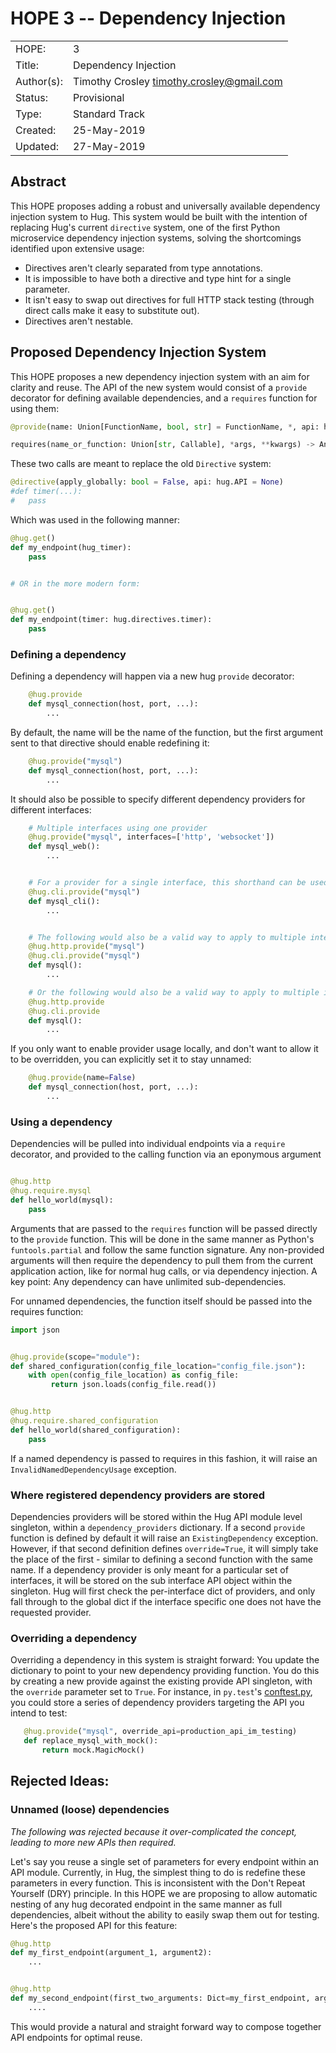 # HOPE 3 -- Dependency Injection

|             |                                             |
| ------------| ------------------------------------------- |
| HOPE:       | 3                                           |
| Title:      | Dependency Injection                        |
| Author(s):  | Timothy Crosley <timothy.crosley@gmail.com> |
| Status:     | Provisional                                 |
| Type:       | Standard Track                              |
| Created:    | 25-May-2019                                 |
| Updated:    | 27-May-2019                                 |

## Abstract

This HOPE proposes adding a robust and universally available dependency injection system to Hug.
This system would be built with the intention of replacing Hug's current `directive` system, one of the first Python microservice dependency injection systems, solving the shortcomings identified upon extensive usage:

- Directives aren't clearly separated from type annotations.
- It is impossible to have both a directive and type hint for a single parameter.
- It isn't easy to swap out directives for full HTTP stack testing (through direct calls make it easy to substitute out).
- Directives aren't nestable.

## Proposed Dependency Injection System

This HOPE proposes a new dependency injection system with an aim for clarity and reuse.
The API of the new system would consist of a `provide` decorator for defining available dependencies, and a `requires` function for using them:

```python
@provide(name: Union[FunctionName, bool, str] = FunctionName, *, api: hug.API = None, override: bool = False)

requires(name_or_function: Union[str, Callable], *args, **kwargs) -> Any
```

These two calls are meant to replace the old `Directive` system:

```python
@directive(apply_globally: bool = False, api: hug.API = None)
#def timer(...):
#   pass
```

Which was used in the following manner:

```python
@hug.get()
def my_endpoint(hug_timer):
    pass


# OR in the more modern form:


@hug.get()
def my_endpoint(timer: hug.directives.timer):
    pass
```


### Defining a dependency

Defining a dependency will happen via a new hug `provide` decorator:

```python
    @hug.provide
    def mysql_connection(host, port, ...):
        ...
```

By default, the name will be the name of the function, but the first argument sent to that directive should enable redefining it:

```python
    @hug.provide("mysql")
    def mysql_connection(host, port, ...):
        ...
```

It should also be possible to specify different dependency providers for different interfaces:

```python
    # Multiple interfaces using one provider
    @hug.provide("mysql", interfaces=['http', 'websocket'])
    def mysql_web():
        ...


    # For a provider for a single interface, this shorthand can be used
    @hug.cli.provide("mysql")
    def mysql_cli():
        ...


    # The following would also be a valid way to apply to multiple interfaces
    @hug.http.provide("mysql")
    @hug.cli.provide("mysql")
    def mysql():
        ...

    # Or the following would also be a valid way to apply to multiple interfaces
    @hug.http.provide
    @hug.cli.provide
    def mysql():
        ...
```

If you only want to enable provider usage locally, and don't want to allow it to be overridden, you can explicitly set it to stay unnamed:

```python
    @hug.provide(name=False)
    def mysql_connection(host, port, ...):
        ...
```

### Using a dependency

Dependencies will be pulled into individual endpoints via a `require` decorator, and provided to the calling function
via an eponymous argument

```python

@hug.http
@hug.require.mysql
def hello_world(mysql):
    pass
```

Arguments that are passed to the `requires` function will be passed directly to the `provide` function.
This will be done in the same manner as Python's `funtools.partial` and follow the same function signature.
Any non-provided arguments will then require the dependency to pull them from the current application action,
like for normal hug calls, or via dependency injection. A key point: Any dependency can have unlimited sub-dependencies.

For unnamed dependencies, the function itself should be passed into the requires function:

```python
import json


@hug.provide(scope="module"):
def shared_configuration(config_file_location="config_file.json"):
    with open(config_file_location) as config_file:
         return json.loads(config_file.read())


@hug.http
@hug.require.shared_configuration
def hello_world(shared_configuration):
    pass
```

If a named dependency is passed to requires in this fashion, it will raise an `InvalidNamedDependencyUsage` exception.

### Where registered dependency providers are stored

Dependencies providers will be stored within the Hug API module level singleton, within a `dependency_providers` dictionary.
If a second `provide` function is defined by default it will raise an `ExistingDependency` exception. However, if that second definition defines `override=True`, it will simply take the place of the first - similar to defining a second function with the same name. If a dependency provider is only meant for a particular set of interfaces, it will be stored on the sub interface API object within the singleton. Hug will first check the per-interface dict of providers, and only fall through to the global dict if the interface specific one does not have the requested provider.

### Overriding a dependency

Overriding a dependency in this system is straight forward: You update the dictionary to point to your new dependency providing function. You do this by creating a new provide against the existing provide API singleton, with the `override` parameter set to `True`.
For instance, in `py.test`'s [conftest.py](https://docs.pytest.org/en/2.7.3/plugins.html?highlight=re#conftest-py-local-per-directory-plugins), you could store a series of dependency providers targeting the API you intend to test:

```python
   @hug.provide("mysql", override_api=production_api_im_testing)
   def replace_mysql_with_mock():
       return mock.MagicMock()
```

## Rejected Ideas:

### Unnamed (loose) dependencies

*The following was rejected because it over-complicated the concept, leading to more new APIs then required.*

Let's say you reuse a single set of parameters for every endpoint within an API module. Currently, in Hug, the simplest thing to do is redefine these parameters in every function.
This is inconsistent with the Don't Repeat Yourself (DRY) principle. In this HOPE we are proposing to allow automatic nesting of any hug decorated endpoint in the same manner as full dependencies,
albeit without the ability to easily swap them out for testing. Here's the proposed API for this feature:

```python
@hug.http
def my_first_endpoint(argument_1, argument2):
    ...


@hug.http
def my_second_endpoint(first_two_arguments: Dict=my_first_endpoint, argument_3):
    ....
```

This would provide a natural and straight forward way to compose together API endpoints for optimal reuse.
